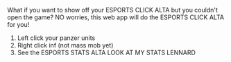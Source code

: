 What if you want to show off your ESPORTS CLICK ALTA but you couldn't open the game? NO worries, this web app will do the ESPORTS CLICK ALTA for you! 

1. Left click your panzer units
2. Right click inf (not mass mob yet)
3. See the ESPORTS STATS ALTA LOOK AT MY STATS LENNARD
